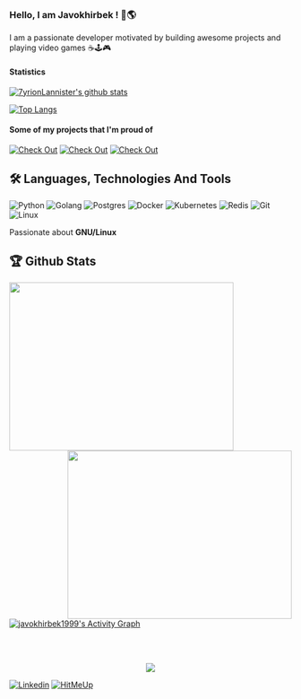 ### Hello, I am Javokhirbek ! 👋🌎
I am a passionate developer motivated by building awesome projects and playing video games ☕🕹️🎮

#### Statistics
[![7yrionLannister's github stats](https://github-readme-stats.vercel.app/api?username=javokhirbek1999&&show_icons=true&theme=dark)](https://github.com/anuraghazra/github-readme-stats)

[![Top Langs](https://github-readme-stats.vercel.app/api/top-langs/?username=javokhirbek1999&theme=dark&layout=compact)](https://github.com/anuraghazra/github-readme-stats)
#### Some of my projects that I'm proud of
[![Check Out](https://github-readme-stats.vercel.app/api/pin/?username=javokhirbek1999&repo=kiska-url-client&theme=dark)](https://github.com/javokhirbek1999/kiska-url-client)
[![Check Out](https://github-readme-stats.vercel.app/api/pin/?username=javokhirbek1999&repo=kiska-url-server-side&theme=dark)](https://github.com/javokhirbek1999/kiska-url-server-side)
[![Check Out](https://github-readme-stats.vercel.app/api/pin/?username=javokhirbek1999&repo=book-sharing-system&theme=dark)](https://github.com/javokhirbek1999/book-sharing-system)

## 🛠 Languages, Technologies And Tools
![Python](https://img.shields.io/badge/python-3670A0?style=for-the-badge&logo=python&logoColor=ffdd54)
![Golang](https://img.shields.io/badge/golang-white?style=for-the-badge&logo=go&logoColor=blue)
![Postgres](https://img.shields.io/badge/postgres-%23316192.svg?style=for-the-badge&logo=postgresql&logoColor=white)
![Docker](https://img.shields.io/badge/docker-white?style=for-the-badge&logo=docker&logoColor=blue)
![Kubernetes](https://img.shields.io/badge/Kubernetes-white?style=for-the-badge&logo=kubernetes&logoColor=blue)
![Redis](https://img.shields.io/badge/redis-%23DD0031.svg?style=for-the-badge&logo=redis&logoColor=white)
![Git](https://img.shields.io/badge/git-%23F05033.svg?style=for-the-badge&logo=git&logoColor=white)
![Linux](https://img.shields.io/badge/linux-white?style=for-the-badge&logo=linux&logoColor=black)

Passionate about **GNU/Linux**

## 🏆 Github Stats
<p align="left">
<a href="https://github.com/javokhirbek1999/github-readme-stats"><img height="300px" width="400px" src="https://github-readme-stats.vercel.app/api?username=javokhirbek1999&theme=midnight-purple&count_private=true&show_icons=true&hide_border=true"></a>
<a href="https://git.io/streak-stats"><img align="right" height="300px" width="400px" src="http://github-readme-streak-stats.herokuapp.com?user=javokhirbek1999&theme=midnight-purple&hide_border=true&fire=F98404&ring=F98404"></a>
</p>
<a href="https://github.com/javokhirbek1999/github-readme-activity-graph"><img alt="javokhirbek1999's Activity Graph" src="https://activity-graph.herokuapp.com/graph?username=javokhirbek1999&bg_color=000000&color=AE81CE&line=9644F4&point=FFFFFF&hide_border=true" /></a>

<br><br>
<p align="center">
  <img src="https://komarev.com/ghpvc/?username=javokhirbek1999">
</p>

[![Linkedin](https://img.shields.io/badge/Linkedin-0072b1?style=for-the-badge&logo=Linkedin&logoColor=white)](https://www.linkedin.com/in/javokhirbek-kh/)
[![HitMeUp](https://img.shields.io/badge/contact-0072c6?style=for-the-badge&logo=gmail&logoColor=white)](mailto:khaydaraliev99@gmail.com)
